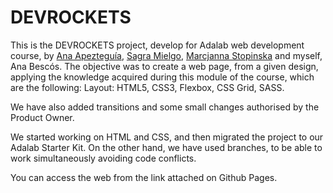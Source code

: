 # DEVROCKETS


This is the DEVROCKETS project, develop for Adalab web development course, by [Ana Apezteguía](https://github.com/anaapezteguia), [Sagra Mielgo](https://github.com/sagramielgo), [Marcjanna Stopinska](https://github.com/marcjnn) and myself, Ana Bescós. The objective was to create a web page, from a given design, applying the knowledge acquired during this module of the course, which are the following: 
Layout: HTML5, CSS3, Flexbox, CSS Grid, SASS.

We have also added transitions and some small changes authorised by the Product Owner.

We started working on HTML and CSS, and then migrated the project to our Adalab Starter Kit. On the other hand, we have used branches, to be able to work simultaneously avoiding code conflicts.

You can access the web from the link attached on Github Pages.
